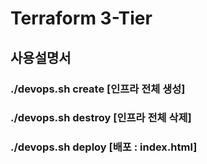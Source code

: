 # Terraform 3-Tier
## 사용설명서
### ./devops.sh create [인프라 전체 생성]
### ./devops.sh destroy [인프라 전체 삭제]
### ./devops.sh deploy [배포 : index.html]
